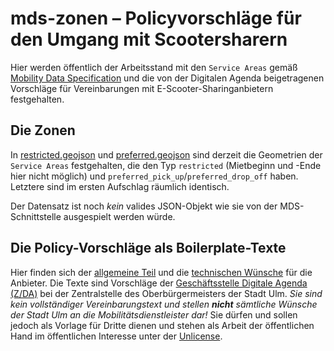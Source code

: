 # mds-zonen – Policyvorschläge für den Umgang mit Scootersharern

Hier werden öffentlich der Arbeitsstand mit den `Service Areas` gemäß [Mobility Data Specification](https://github.com/CityOfLosAngeles/mobility-data-specification) und die von der Digitalen Agenda beigetragenen Vorschläge für Vereinbarungen mit E-Scooter-Sharinganbietern festgehalten.

## Die Zonen

In [restricted.geojson](restricted.geojson) und [preferred.geojson](preferred.geojson) sind derzeit die Geometrien der `Service Areas` festgehalten, die den Typ `restricted` (Mietbeginn und -Ende hier nicht möglich) und `preferred_pick_up`/`preferred_drop_off` haben. Letztere sind im ersten Aufschlag räumlich identisch.

Der Datensatz ist noch _kein_ valides JSON-Objekt wie sie von der MDS-Schnittstelle ausgespielt werden würde.

## Die Policy-Vorschläge als Boilerplate-Texte

Hier finden sich der [allgemeine Teil](01_Allgemeiner_Teil.md) und die [technischen Wünsche](02_Technische_Wuensche.md) für die Anbieter. Die Texte sind Vorschläge der [Geschäftsstelle Digitale Agenda (Z/DA)](https://www.ulm.de/leben-in-ulm/digitale-stadt/geschaeftsstelle-digitale-agenda) bei der Zentralstelle des Oberbürgermeisters der Stadt Ulm. _Sie sind kein vollständiger Vereinbarungstext und stellen **nicht** sämtliche Wünsche der Stadt Ulm an die Mobilitätsdienstleister dar!_ Sie dürfen und sollen jedoch als Vorlage für Dritte dienen und stehen als Arbeit der öffentlichen Hand im öffentlichen Interesse unter der [Unlicense](LICENSE).
